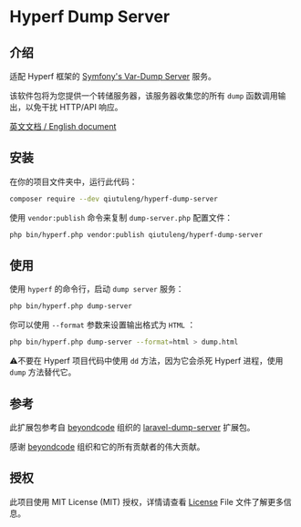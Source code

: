 # Hyperf Dump Server

## 介绍

适配 Hyperf 框架的 [Symfony's Var-Dump Server](https://symfony.com/doc/current/components/var_dumper.html#the-dump-server) 服务。

该软件包将为您提供一个转储服务器，该服务器收集您的所有 `dump` 函数调用输出，以免干扰 HTTP/API 响应。

[英文文档 / English document](./README.md)

## 安装

在你的项目文件夹中，运行此代码：

```bash
composer require --dev qiutuleng/hyperf-dump-server
```

使用 `vendor:publish` 命令来复制 `dump-server.php` 配置文件：

```bash
php bin/hyperf.php vendor:publish qiutuleng/hyperf-dump-server
```

## 使用

使用 `hyperf` 的命令行，启动 `dump server` 服务：

```bash
php bin/hyperf.php dump-server
```

你可以使用 `--format` 参数来设置输出格式为 `HTML` ：

```bash
php bin/hyperf.php dump-server --format=html > dump.html
```

⚠️不要在 Hyperf 项目代码中使用 `dd` 方法，因为它会杀死 Hyperf 进程，使用 `dump` 方法替代它。

## 参考

此扩展包参考自 [beyondcode](https://github.com/beyondcode) 组织的 [laravel-dump-server](https://github.com/beyondcode/laravel-dump-server) 扩展包。

感谢 [beyondcode](https://github.com/beyondcode) 组织和它的所有贡献者的伟大贡献。

## 授权

此项目使用 MIT License (MIT) 授权，详情请查看 [License](./LICENSE.txt) File 文件了解更多信息。